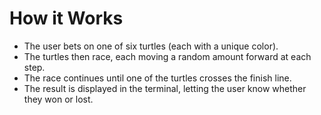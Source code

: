# How it Works
- The user bets on one of six turtles (each with a unique color).
- The turtles then race, each moving a random amount forward at each step.
- The race continues until one of the turtles crosses the finish line.
- The result is displayed in the terminal, letting the user know whether they won or lost.
